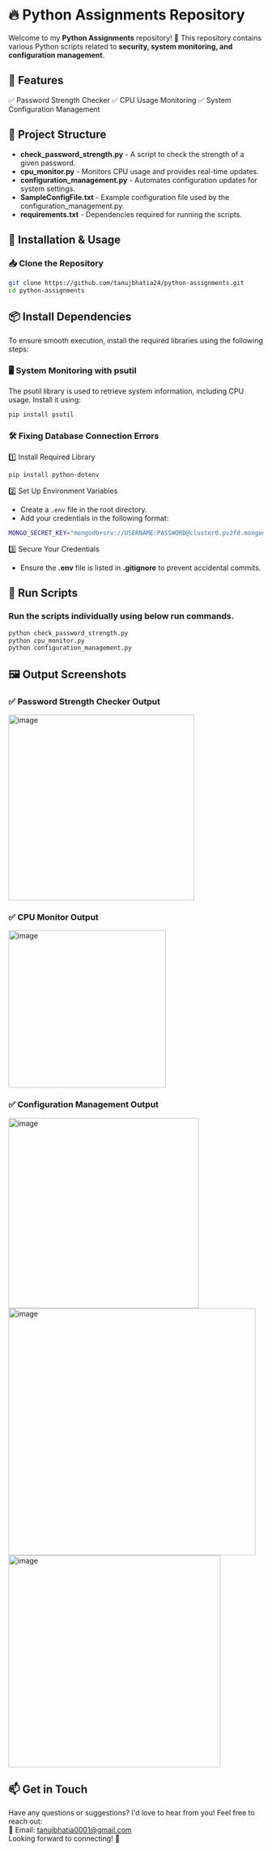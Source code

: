 # 🔥 Python Assignments Repository  
Welcome to my **Python Assignments** repository! 🚀 This repository contains various Python scripts related to **security, system monitoring, and configuration management**.  


## 📌 Features
✅ Password Strength Checker
✅ CPU Usage Monitoring
✅ System Configuration Management


## 📂 Project Structure  
- **check_password_strength.py** - A script to check the strength of a given password.  
- **cpu_monitor.py** - Monitors CPU usage and provides real-time updates.  
- **configuration_management.py** - Automates configuration updates for system settings.  
- **SampleConfigFile.txt** - Example configuration file used by the configuration_management.py.  
- **requirements.txt** - Dependencies required for running the scripts.  


## 🔧 Installation & Usage  
### 📥 Clone the Repository  
```bash
git clone https://github.com/tanujbhatia24/python-assignments.git
cd python-assignments
```


## 📦 Install Dependencies
To ensure smooth execution, install the required libraries using the following steps:

### 🖥️ System Monitoring with psutil
The psutil library is used to retrieve system information, including CPU usage. Install it using:
```bash
pip install psutil
```

### 🛠️ Fixing Database Connection Errors
1️⃣ Install Required Library
```bash
pip install python-dotenv
```
2️⃣ Set Up Environment Variables
- Create a `.env` file in the root directory.
- Add your credentials in the following format:
```bash
MONGO_SECRET_KEY="mongodb+srv://USERNAME:PASSWORD@cluster0.pv2fd.mongodb.net/COLLECTION_NAME"
```
3️⃣ Secure Your Credentials
- Ensure the **.env** file is listed in **.gitignore** to prevent accidental commits.<br>


## 🚀 Run Scripts
### Run the scripts individually using below run commands.
```bash
python check_password_strength.py
python cpu_monitor.py
python configuration_management.py
```


## 🖼️ Output Screenshots
### ✅ Password Strength Checker Output
<img width="367" alt="image" src="https://github.com/user-attachments/assets/9f6ab3a8-1416-4332-9f8d-8ef80701506d" />

### ✅ CPU Monitor Output
<img width="311" alt="image" src="https://github.com/user-attachments/assets/d10c162b-17a5-40e0-a95e-323695eef2d3" />

### ✅ Configuration Management Output
<img width="376" alt="image" src="https://github.com/user-attachments/assets/06083468-abe0-4a86-8b1c-38201f19f546" />
<br>
<img width="488" alt="image" src="https://github.com/user-attachments/assets/416f332b-3689-42b5-b6eb-b770cd13fdea" />
<br>
<img width="419" alt="image" src="https://github.com/user-attachments/assets/6077697e-ecfa-4fd5-96b4-43c373e165fb" />


## 📫 Get in Touch
Have any questions or suggestions? I'd love to hear from you! Feel free to reach out:<br>
📧 Email: tanujbhatia0001@gmail.com<br>
Looking forward to connecting! 🚀
